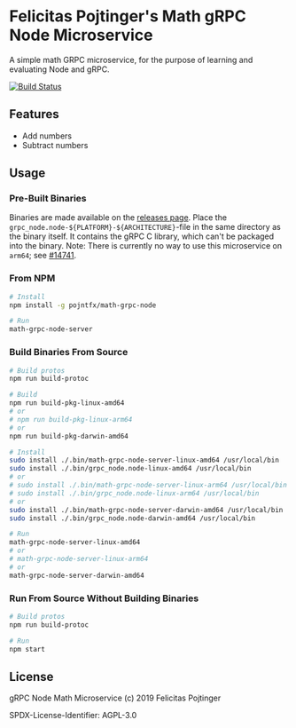 # Felicitas Pojtinger's Math gRPC Node Microservice

A simple math GRPC microservice, for the purpose of learning and evaluating Node and gRPC.

[![Build Status](https://travis-ci.com/pojntfx/math-grpc-node.svg?branch=master)](https://travis-ci.com/pojntfx/math-grpc-node)

## Features

- Add numbers
- Subtract numbers

## Usage

### Pre-Built Binaries

Binaries are made available on the [releases page](https://github.com/pojntfx/math-grpc-node/releases/latest). Place the `grpc_node.node-${PLATFORM}-${ARCHITECTURE}`-file in the same directory as the binary itself. It contains the gRPC C library, which can't be packaged into the binary. Note: There is currently no way to use this microservice on `arm64`; see [#14741](https://github.com/grpc/grpc/issues/14741).

### From NPM

```bash
# Install
npm install -g pojntfx/math-grpc-node

# Run
math-grpc-node-server
```

### Build Binaries From Source

```bash
# Build protos
npm run build-protoc

# Build
npm run build-pkg-linux-amd64
# or
# npm run build-pkg-linux-arm64
# or
npm run build-pkg-darwin-amd64

# Install
sudo install ./.bin/math-grpc-node-server-linux-amd64 /usr/local/bin
sudo install ./.bin/grpc_node.node-linux-amd64 /usr/local/bin
# or
# sudo install ./.bin/math-grpc-node-server-linux-arm64 /usr/local/bin
# sudo install ./.bin/grpc_node.node-linux-arm64 /usr/local/bin
# or
sudo install ./.bin/math-grpc-node-server-darwin-amd64 /usr/local/bin
sudo install ./.bin/grpc_node.node-darwin-amd64 /usr/local/bin

# Run
math-grpc-node-server-linux-amd64
# or
# math-grpc-node-server-linux-arm64
# or
math-grpc-node-server-darwin-amd64
```

### Run From Source Without Building Binaries

```bash
# Build protos
npm run build-protoc

# Run
npm start
```

## License

gRPC Node Math Microservice (c) 2019 Felicitas Pojtinger

SPDX-License-Identifier: AGPL-3.0
